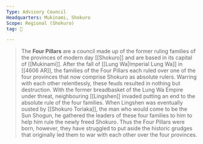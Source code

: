 ```yaml
---
Type: Advisory Council
Headquarters: Mukinami, Shokuro
Scope: Regional (Shokuro)
tag: 👥

---
```


> The **Four Pillars** are a council made up of the former ruling families of the provinces of modern day [[Shokuro]] and are based in its capital of [[Mukinami]]. After the fall of [[Lung Wa|Imperial Lung Wa]] in [[4606 AR]], the families of the Four Pillars each ruled over one of the four provinces that now comprise Shokuro as absolute rulers. Warring with each other relentlessly, these feuds resulted in nothing but destruction. With the former breadbasket of the Lung Wa Empire under threat, neighbouring [[Lingshen]] invaded putting an end to the absolute rule of the four families.
> When Lingshen was eventually ousted by [[Shokuro Toriaka]], the man who would come to be the Sun Shogun, he gathered the leaders of these four families to him to help him rule the newly freed Shokuro. Thus the Four Pillars were born, however, they have struggled to put aside the historic grudges that originally led them to war with each other over the four provinces.








